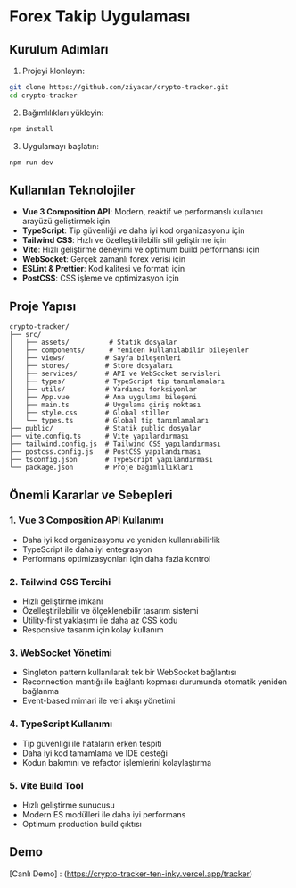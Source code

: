 # Forex Takip Uygulaması

## Kurulum Adımları
1. Projeyi klonlayın:
```bash
git clone https://github.com/ziyacan/crypto-tracker.git
cd crypto-tracker
```

2. Bağımlılıkları yükleyin:
```bash
npm install
```

3. Uygulamayı başlatın:
```bash
npm run dev
```

## Kullanılan Teknolojiler
- **Vue 3 Composition API**: Modern, reaktif ve performanslı kullanıcı arayüzü geliştirmek için
- **TypeScript**: Tip güvenliği ve daha iyi kod organizasyonu için
- **Tailwind CSS**: Hızlı ve özelleştirilebilir stil geliştirme için
- **Vite**: Hızlı geliştirme deneyimi ve optimum build performansı için
- **WebSocket**: Gerçek zamanlı forex verisi için
- **ESLint & Prettier**: Kod kalitesi ve formatı için
- **PostCSS**: CSS işleme ve optimizasyon için

## Proje Yapısı
```
crypto-tracker/
├── src/
│   ├── assets/          # Statik dosyalar
│   ├── components/      # Yeniden kullanılabilir bileşenler
│   ├── views/          # Sayfa bileşenleri
│   ├── stores/         # Store dosyaları
│   ├── services/       # API ve WebSocket servisleri
│   ├── types/          # TypeScript tip tanımlamaları
│   ├── utils/          # Yardımcı fonksiyonlar
│   ├── App.vue         # Ana uygulama bileşeni
│   ├── main.ts         # Uygulama giriş noktası
│   ├── style.css       # Global stiller
│   └── types.ts        # Global tip tanımlamaları
├── public/             # Statik public dosyalar
├── vite.config.ts      # Vite yapılandırması
├── tailwind.config.js  # Tailwind CSS yapılandırması
├── postcss.config.js   # PostCSS yapılandırması
├── tsconfig.json       # TypeScript yapılandırması
└── package.json        # Proje bağımlılıkları
```

## Önemli Kararlar ve Sebepleri

### 1. Vue 3 Composition API Kullanımı
- Daha iyi kod organizasyonu ve yeniden kullanılabilirlik
- TypeScript ile daha iyi entegrasyon
- Performans optimizasyonları için daha fazla kontrol

### 2. Tailwind CSS Tercihi
- Hızlı geliştirme imkanı
- Özelleştirilebilir ve ölçeklenebilir tasarım sistemi
- Utility-first yaklaşımı ile daha az CSS kodu
- Responsive tasarım için kolay kullanım

### 3. WebSocket Yönetimi
- Singleton pattern kullanılarak tek bir WebSocket bağlantısı
- Reconnection mantığı ile bağlantı kopması durumunda otomatik yeniden bağlanma
- Event-based mimari ile veri akışı yönetimi

### 4. TypeScript Kullanımı
- Tip güvenliği ile hataların erken tespiti
- Daha iyi kod tamamlama ve IDE desteği
- Kodun bakımını ve refactor işlemlerini kolaylaştırma

### 5. Vite Build Tool
- Hızlı geliştirme sunucusu
- Modern ES modülleri ile daha iyi performans
- Optimum production build çıktısı

## Demo
[Canlı Demo] : (https://crypto-tracker-ten-inky.vercel.app/tracker)
